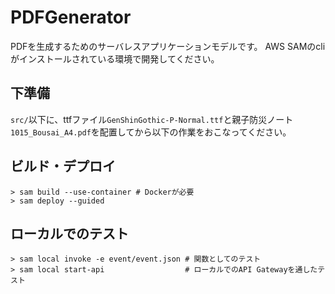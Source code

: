 # PDFGenerator

PDFを生成するためのサーバレスアプリケーションモデルです。
AWS SAMのcliがインストールされている環境で開発してください。

## 下準備

`src/`以下に、ttfファイル`GenShinGothic-P-Normal.ttf`と親子防災ノート`1015_Bousai_A4.pdf`を配置してから以下の作業をおこなってください。

## ビルド・デプロイ

```
> sam build --use-container # Dockerが必要
> sam deploy --guided
```

## ローカルでのテスト

```
> sam local invoke -e event/event.json # 関数としてのテスト
> sam local start-api                  # ローカルでのAPI Gatewayを通したテスト
```